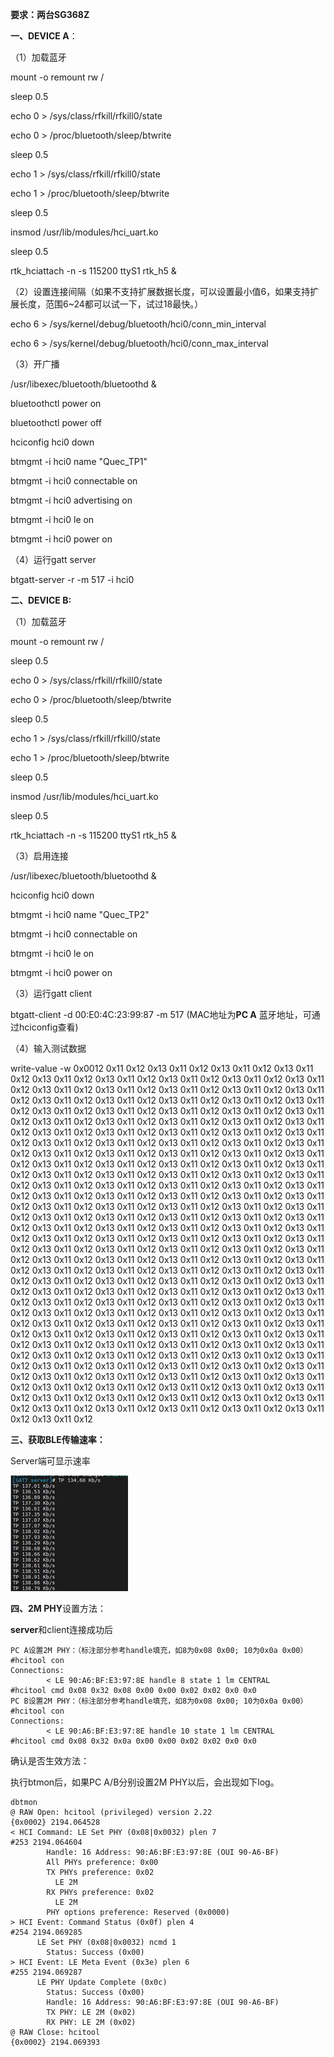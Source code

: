 **要求：两台SG368Z**

 

**一、DEVICE A**：

（1）加载蓝牙

mount -o remount rw /

sleep 0.5

echo 0 > /sys/class/rfkill/rfkill0/state

echo 0 > /proc/bluetooth/sleep/btwrite

sleep 0.5

echo 1 > /sys/class/rfkill/rfkill0/state

echo 1 > /proc/bluetooth/sleep/btwrite

sleep 0.5

insmod /usr/lib/modules/hci_uart.ko

sleep 0.5

rtk_hciattach -n -s 115200 ttyS1 rtk_h5 &

（2）设置连接间隔（如果不支持扩展数据长度，可以设置最小值6，如果支持扩展长度，范围6~24都可以试一下，试过18最快。）

echo 6 > /sys/kernel/debug/bluetooth/hci0/conn_min_interval

echo 6 > /sys/kernel/debug/bluetooth/hci0/conn_max_interval

（3）开广播

/usr/libexec/bluetooth/bluetoothd &

bluetoothctl power on

bluetoothctl power off

hciconfig hci0 down

btmgmt -i hci0 name "Quec_TP1"

btmgmt -i hci0 connectable on

btmgmt -i hci0 advertising on

btmgmt -i hci0 le on

btmgmt -i hci0 power on

（4）运行gatt server

btgatt-server -r -m 517 -i hci0

 

**二、DEVICE B:**

（1）加载蓝牙

mount -o remount rw /

sleep 0.5

echo 0 > /sys/class/rfkill/rfkill0/state

echo 0 > /proc/bluetooth/sleep/btwrite

sleep 0.5

echo 1 > /sys/class/rfkill/rfkill0/state

echo 1 > /proc/bluetooth/sleep/btwrite

sleep 0.5

insmod /usr/lib/modules/hci_uart.ko

sleep 0.5

rtk_hciattach -n -s 115200 ttyS1 rtk_h5 &

（3）启用连接

/usr/libexec/bluetooth/bluetoothd &

hciconfig hci0 down

btmgmt -i hci0 name "Quec_TP2"

btmgmt -i hci0 connectable on

btmgmt -i hci0 le on

btmgmt -i hci0 power on

（3）运行gatt client

btgatt-client -d  00:E0:4C:23:99:87 -m 517 (MAC地址为**PC A** 蓝牙地址，可通过hciconfig查看)

（4）输入测试数据

write-value -w 0x0012 0x11 0x12 0x13 0x11 0x12 0x13 0x11 0x12 0x13 0x11 0x12 0x13 0x11 0x12 0x13 0x11 0x12 0x13 0x11 0x12 0x13 0x11 0x12 0x13 0x11 0x12 0x13 0x11 0x12 0x13 0x11 0x12 0x13 0x11 0x12 0x13 0x11 0x12 0x13 0x11 0x12 0x13 0x11 0x12 0x13 0x11 0x12 0x13 0x11 0x12 0x13 0x11 0x12 0x13 0x11 0x12 0x13 0x11 0x12 0x13 0x11 0x12 0x13 0x11 0x12 0x13 0x11 0x12 0x13 0x11 0x12 0x13 0x11 0x12 0x13 0x11 0x12 0x13 0x11 0x12 0x13 0x11 0x12 0x13 0x11 0x12 0x13 0x11 0x12 0x13 0x11 0x12 0x13 0x11 0x12 0x13 0x11 0x12 0x13 0x11 0x12 0x13 0x11 0x12 0x13 0x11 0x12 0x13 0x11 0x12 0x13 0x11 0x12 0x13 0x11 0x12 0x13 0x11 0x12 0x13 0x11 0x12 0x13 0x11 0x12 0x13 0x11 0x12 0x13 0x11 0x12 0x13 0x11 0x12 0x13 0x11 0x12 0x13 0x11 0x12 0x13 0x11 0x12 0x13 0x11 0x12 0x13 0x11 0x12 0x13 0x11 0x12 0x13 0x11 0x12 0x13 0x11 0x12 0x13 0x11 0x12 0x13 0x11 0x12 0x13 0x11 0x12 0x13 0x11 0x12 0x13 0x11 0x12 0x13 0x11 0x12 0x13 0x11 0x12 0x13 0x11 0x12 0x13 0x11 0x12 0x13 0x11 0x12 0x13 0x11 0x12 0x13 0x11 0x12 0x13 0x11 0x12 0x13 0x11 0x12 0x13 0x11 0x12 0x13 0x11 0x12 0x13 0x11 0x12 0x13 0x11 0x12 0x13 0x11 0x12 0x13 0x11 0x12 0x13 0x11 0x12 0x13 0x11 0x12 0x13 0x11 0x12 0x13 0x11 0x12 0x13 0x11 0x12 0x13 0x11 0x12 0x13 0x11 0x12 0x13 0x11 0x12 0x13 0x11 0x12 0x13 0x11 0x12 0x13 0x11 0x12 0x13 0x11 0x12 0x13 0x11 0x12 0x13 0x11 0x12 0x13 0x11 0x12 0x13 0x11 0x12 0x13 0x11 0x12 0x13 0x11 0x12 0x13 0x11 0x12 0x13 0x11 0x12 0x13 0x11 0x12 0x13 0x11 0x12 0x13 0x11 0x12 0x13 0x11 0x12 0x13 0x11 0x12 0x13 0x11 0x12 0x13 0x11 0x12 0x13 0x11 0x12 0x13 0x11 0x12 0x13 0x11 0x12 0x13 0x11 0x12 0x13 0x11 0x12 0x13 0x11 0x12 0x13 0x11 0x12 0x13 0x11 0x12 0x13 0x11 0x12 0x13 0x11 0x12 0x13 0x11 0x12 0x13 0x11 0x12 0x13 0x11 0x12 0x13 0x11 0x12 0x13 0x11 0x12 0x13 0x11 0x12 0x13 0x11 0x12 0x13 0x11 0x12 0x13 0x11 0x12 0x13 0x11 0x12 0x13 0x11 0x12 0x13 0x11 0x12 0x13 0x11 0x12 0x13 0x11 0x12 0x13 0x11 0x12 0x13 0x11 0x12 0x13 0x11 0x12 0x13 0x11 0x12 0x13 0x11 0x12 0x13 0x11 0x12 0x13 0x11 0x12 0x13 0x11 0x12 0x13 0x11 0x12 0x13 0x11 0x12 0x13 0x11 0x12 0x13 0x11 0x12 0x13 0x11 0x12 0x13 0x11 0x12 0x13 0x11 0x12 0x13 0x11 0x12 0x13 0x11 0x12 0x13 0x11 0x12 0x13 0x11 0x12 0x13 0x11 0x12 0x13 0x11 0x12 0x13 0x11 0x12 0x13 0x11 0x12 0x13 0x11 0x12 0x13 0x11 0x12 0x13 0x11 0x12 0x13 0x11 0x12 0x13 0x11 0x12 0x13 0x11 0x12 0x13 0x11 0x12 0x13 0x11 0x12 0x13 0x11 0x12 0x13 0x11 0x12 0x13 0x11 0x12 0x13 0x11 0x12 0x13 0x11 0x12 0x13 0x11 0x12 0x13 0x11 0x12 0x13 0x11 0x12 0x13 0x11 0x12 0x13 0x11 0x12 

 

**三、****获取BLE****传输速率：**

Server端可显示速率

![img](./img/clip_image002.jpg)

 

**四、2M PHY**设置方法：

**server**和client连接成功后

```
PC A设置2M PHY：（标注部分参考handle填充，如8为0x08 0x00; 10为0x0a 0x00）
#hcitool con
Connections:	
        < LE 90:A6:BF:E3:97:8E handle 8 state 1 lm CENTRAL
#hcitool cmd 0x08 0x32 0x08 0x00 0x00 0x02 0x02 0x0 0x0
PC B设置2M PHY：（标注部分参考handle填充，如8为0x08 0x00; 10为0x0a 0x00）
#hcitool con
Connections:	
        < LE 90:A6:BF:E3:97:8E handle 10 state 1 lm CENTRAL
#hcitool cmd 0x08 0x32 0x0a 0x00 0x00 0x02 0x02 0x0 0x0
```



 确认是否生效方法：

执行btmon后，如果PC A/B分别设置2M PHY以后，会出现如下log。

 ```
 dbtmon 
 @ RAW Open: hcitool (privileged) version 2.22                                                                                                                                   {0x0002} 2194.064528
 < HCI Command: LE Set PHY (0x08|0x0032) plen 7                                                                                                                                      #253 2194.064604
         Handle: 16 Address: 90:A6:BF:E3:97:8E (OUI 90-A6-BF)
         All PHYs preference: 0x00
         TX PHYs preference: 0x02
           LE 2M
         RX PHYs preference: 0x02
           LE 2M
         PHY options preference: Reserved (0x0000)
 > HCI Event: Command Status (0x0f) plen 4                                                                                                                                           #254 2194.069285
       LE Set PHY (0x08|0x0032) ncmd 1
         Status: Success (0x00)
 > HCI Event: LE Meta Event (0x3e) plen 6                                                                                                                                            #255 2194.069287
       LE PHY Update Complete (0x0c)
         Status: Success (0x00)
         Handle: 16 Address: 90:A6:BF:E3:97:8E (OUI 90-A6-BF)
         TX PHY: LE 2M (0x02)
         RX PHY: LE 2M (0x02)
 @ RAW Close: hcitool                                                                                                                                                            {0x0002} 2194.069393
 ```



 

 